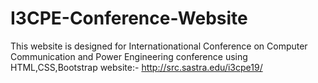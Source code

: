 # I3CPE-Conference-Website
This website is designed for Internationational Conference on Computer Communication and Power Engineering conference using HTML,CSS,Bootstrap
website:- http://src.sastra.edu/i3cpe19/
